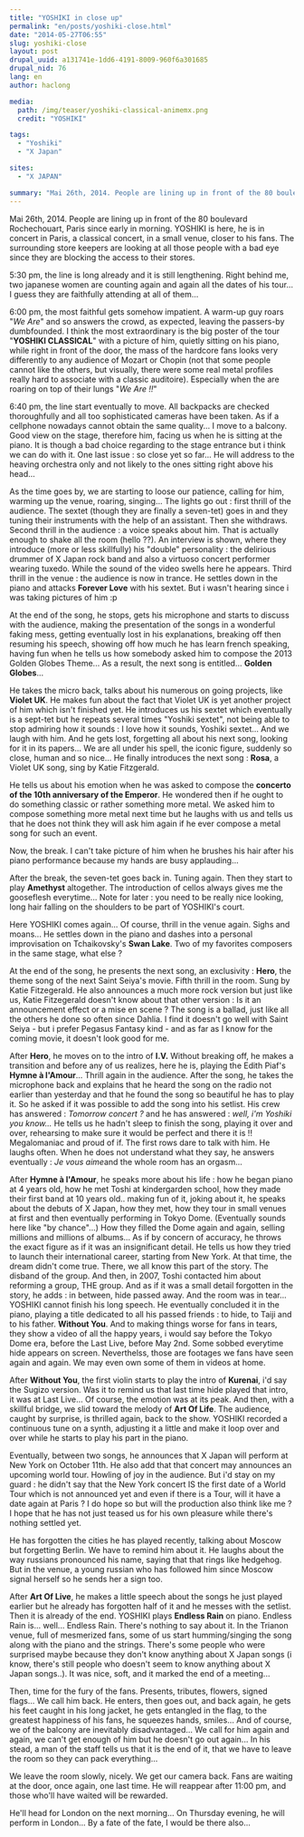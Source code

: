 ```yaml
---
title: "YOSHIKI in close up"
permalink: "en/posts/yoshiki-close.html"
date: "2014-05-27T06:55"
slug: yoshiki-close
layout: post
drupal_uuid: a131741e-1dd6-4191-8009-960f6a301685
drupal_nid: 76
lang: en
author: haclong

media:
  path: /img/teaser/yoshiki-classical-animemx.png
  credit: "YOSHIKI"

tags:
  - "Yoshiki"
  - "X Japan"

sites:
  - "X JAPAN"

summary: "Mai 26th, 2014. People are lining up in front of the 80 boulevard Rochechouart, Paris since early in morning. YOSHIKI is here, he is in concert in Paris, a classical concert, in a small venue, closer to his fans. The surrounding store keepers are looking at all those people with a bad eye since they are blocking the access to their stores. 5:30 pm, the line is long already and it is still lengthening. Right behind me, two japanese women are counting again and again all the dates of his tour... I guess they are faithfully attending at all of them..."
---
```


Mai 26th, 2014. People are lining up in front of the 80 boulevard Rochechouart, Paris since early in morning. YOSHIKI is here, he is in concert in Paris, a classical concert, in a small venue, closer to his fans. The surrounding store keepers are looking at all those people with a bad eye since they are blocking the access to their stores.

5:30 pm, the line is long already and it is still lengthening. Right behind me, two japanese women are counting again and again all the dates of his tour... I guess they are faithfully attending at all of them...

6:00 pm, the most faithful gets somehow impatient. A warm-up guy roars "*We Are*" and so answers the crowd, as expected, leaving the passers-by dumbfounded. I think the most extraordinary is the big poster of the tour "**YOSHIKI CLASSICAL**" with a picture of him, quietly sitting on his piano, while right in front of the door, the mass of the hardcore fans looks very differently to any audience of Mozart or Chopin (not that some people cannot like the others, but visually, there were some real metal profiles really hard to associate with a classic auditoire). Especially when the are roaring on top of their lungs "*We Are !!*"

6:40 pm, the line start eventually to move. All backpacks are checked thoroughfully and all too sophisticated cameras have been taken. As if a cellphone nowadays cannot obtain the same quality... I move to a balcony. Good view on the stage, therefore him, facing us when he is sitting at the piano. It is though a bad choice regarding to the stage entrance but i think we can do with it. One last issue : so close yet so far... He will address to the heaving orchestra only and not likely to the ones sitting right above his head...

As the time goes by, we are starting to loose our patience, calling for him, warming up the venue, roaring, singing... The lights go out : first thrill of the audience. The sextet (though they are finally a seven-tet) goes in and they tuning their instruments with the help of an assistant. Then she withdraws. Second thrill in the audience : a voice speaks about him. That is actually enough to shake all the room (hello ??). An interview is shown, where they introduce (more or less skillfully) his "double" personality : the delirious drummer of X Japan rock band and also a virtuoso concert performer wearing tuxedo. While the sound of the video swells here he appears. Third thrill in the venue : the audience is now in trance. He settles down in the piano and attacks **Forever Love** with his sextet. But i wasn't hearing since i was taking pictures of him :p

At the end of the song, he stops, gets his microphone and starts to discuss with the audience, making the presentation of the songs in a wonderful faking mess, getting eventually lost in his explanations, breaking off then resuming his speech, showing off how much he has learn french speaking, having fun when he tells us how somebody asked him to compose the 2013 Golden Globes Theme... As a result, the next song is entitled... **Golden Globes**...

He takes the micro back, talks about his numerous on going projects, like **Violet UK**. He makes fun about the fact that Violet UK is yet another project of him which isn't finished yet. He introduces us his sextet which eventually is a sept-tet but he repeats several times "Yoshiki sextet", not being able to stop admiring how it sounds : I love how it sounds, Yoshiki sextet... And we laugh with him. And he gets lost, forgetting all about his next song, looking for it in its papers... We are all under his spell, the iconic figure, suddenly so close, human and so nice... He finally introduces the next song : **Rosa**, a Violet UK song, sing by Katie Fitzgerald.

He tells us about his emotion when he was asked to compose the **concerto of the 10th anniversary of the Emperor**. He wondered then if he ought to do something classic or rather something more metal. We asked him to compose something more metal next time but he laughs with us and tells us that he does not think they will ask him again if he ever compose a metal song for such an event.

Now, the break. I can't take picture of him when he brushes his hair after his piano performance because my hands are busy applauding...

After the break, the seven-tet goes back in. Tuning again. Then they start to play **Amethyst** altogether. The introduction of cellos always gives me the gooseflesh everytime... Note for later : you need to be really nice looking, long hair falling on the shoulders to be part of YOSHIKI's court.

Here YOSHIKI comes again... Of course, thrill in the venue again. Sighs and moans... He settles down in the piano and dashes into a personal improvisation on Tchaikovsky's **Swan Lake**. Two of my favorites composers in the same stage, what else ?

At the end of the song, he presents the next song, an exclusivity : **Hero**, the theme song of the next Saint Seiya's movie. Fifth thrill in the room. Sung by Katie Fitzegerald. He also announces a much more rock version but just like us, Katie Fitzegerald doesn't know about that other version : Is it an announcement effect or a mise en scene ? The song is a ballad, just like all the others he done so often since Dahlia. I find it doesn't go well with Saint Seiya - but i prefer Pegasus Fantasy kind - and as far as I know for the coming movie, it doesn't look good for me.

After **Hero**, he moves on to the intro of **I.V.** Without breaking off, he makes a transition and before any of us realizes, here he is, playing the Edith Piaf's **Hymne à l'Amour**... Thrill again in the audience. After the song, he takes the microphone back and explains that he heard the song on the radio not earlier than yesterday and that he found the song so beautiful he has to play it. So he asked if it was possible to add the song into his setlist. His crew has answered : *Tomorrow concert ?* and he has answered : *well, i'm Yoshiki you know...* He tells us he hadn't sleep to finish the song, playing it over and over, rehearsing to make sure it would be perfect and there it is !! Megalomaniac and proud of if. The first rows dare to talk with him. He laughs often. When he does not understand what they say, he answers eventually : *Je vous aime*and the whole room has an orgasm...

After **Hymne à l'Amour**, he speaks more about his life : how he began piano at 4 years old, how he met Toshi at kindergarden school, how they made their first band at 10 years old.. making fun of it, joking about it, he speaks about the debuts of X Japan, how they met, how they tour in small venues at first and then eventually performing in Tokyo Dome. (Eventually sounds here like "by chance"...) How they filled the Dome again and again, selling millions and millions of albums... As if by concern of accuracy, he throws the exact figure as if it was an insignificant detail. He tells us how they tried to launch their international career, starting from New York. At that time, the dream didn't come true. There, we all know this part of the story. The disband of the group. And then, in 2007, Toshi contacted him about reforming a group, THE group. And as if it was a small detail forgotten in the story, he adds : in between, hide passed away. And the room was in tear... YOSHIKI cannot finish his long speech. He eventually concluded it in the piano, playing a title dedicated to all his passed friends : to hide, to Taiji and to his father. **Without You**. And to making things worse for fans in tears, they show a video of all the happy years, i would say before the Tokyo Dome era, before the Last Live, before May 2nd. Some sobbed everytime hide appears on screen. Neverthelss, those are footages we fans have seen again and again. We may even own some of them in videos at home.

After **Without You**, the first violin starts to play the intro of **Kurenai**, i'd say the Sugizo version. Was it to remind us that last time hide played that intro, it was at Last Live... Of course, the emotion was at its peak. And then, with a skillful bridge, we slid toward the melody of **Art Of Life**. The audience, caught by surprise, is thrilled again, back to the show. YOSHIKI recorded a continuous tune on a synth, adjusting it a little and make it loop over and over while he starts to play his part in the piano.

Eventually, between two songs, he announces that X Japan will perform at New York on October 11th. He also add that that concert may announces an upcoming world tour. Howling of joy in the audience. But i'd stay on my guard : he didn't say that the New York concert IS the first date of a World Tour which is not announced yet and even if there is a Tour, will it have a date again at Paris ? I do hope so but will the production also think like me ?
I hope that he has not just teased us for his own pleasure while there's nothing settled yet.

He has forgotten the cities he has played recently, talking about Moscow but forgetting Berlin. We have to remind him about it. He laughs about the way russians pronounced his name, saying that that rings like hedgehog. But in the venue, a young russian who has followed him since Moscow signal herself so he sends her a sign too.

After **Art Of Live**, he makes a little speech about the songs he just played earlier but he already has forgotten half of it and he messes with the setlist. Then it is already of the end. YOSHIKI plays **Endless Rain** on piano. Endless Rain is... well... Endless Rain. There's nothing to say about it. In the Trianon venue, full of mesmerized fans, some of us start humming/singing the song along with the piano and the strings. There's some people who were surprised maybe because they don't know anything about X Japan songs (i know, there's still people who doesn't seem to know anything about X Japan songs..). It was nice, soft, and it marked the end of a meeting...

Then, time for the fury of the fans. Presents, tributes, flowers, signed flags... We call him back. He enters, then goes out, and back again, he gets his feet caught in his long jacket, he gets entangled in the flag, to the greatest happiness of his fans, he squeezes hands, smiles... And of course, we of the balcony are inevitably disadvantaged... We call for him again and again, we can't get enough of him but he doesn't go out again... In his stead, a man of the staff tells us that it is the end of it, that we have to leave the room so they can pack everything...

We leave the room slowly, nicely. We get our camera back. Fans are waiting at the door, once again, one last time. He will reappear after 11:00 pm, and those who'll have waited will be rewarded.

He'll head for London on the next morning... On Thursday evening, he will perform in London... By a fate of the fate, I would be there also...
